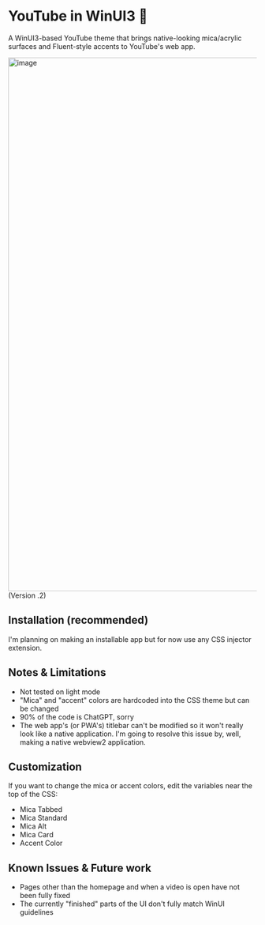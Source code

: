 # YouTube in WinUI3 🐢

A WinUI3-based YouTube theme that brings native-looking mica/acrylic surfaces and Fluent-style accents to YouTube's web app.

<img width="1920" height="1080" alt="image" src="https://github.com/user-attachments/assets/09862e65-a0e3-4c82-9b90-32d40cbf8f7a" />
(Version .2)

## Installation (recommended)
I'm planning on making an installable app but for now use any CSS injector extension.

## Notes & Limitations
- Not tested on light mode
- "Mica" and "accent" colors are hardcoded into the CSS theme but can be changed
- 90% of the code is ChatGPT, sorry
- The web app's (or PWA's) titlebar can't be modified so it won't really look like a native application. I'm going to resolve this issue by, well, making a native webview2 application. 

## Customization
If you want to change the mica or accent colors, edit the variables near the top of the CSS:
- Mica Tabbed
- Mica Standard
- Mica Alt
- Mica Card
- Accent Color

## Known Issues & Future work
- Pages other than the homepage and when a video is open have not been fully fixed
- The currently "finished" parts of the UI don't fully match WinUI guidelines
